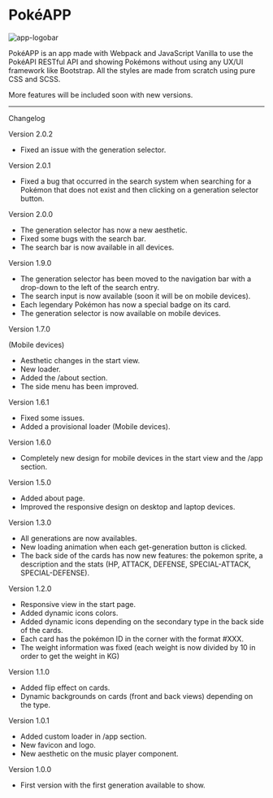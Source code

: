 # PokéAPP

![app-logobar](https://user-images.githubusercontent.com/57297760/110094855-94d09580-7d9c-11eb-9681-a2abfbbbfa36.jpg)

PokéAPP is an app made with Webpack and JavaScript Vanilla to use the PokéAPI RESTful API and showing Pokémons without using any UX/UI framework like Bootstrap. All the styles are made from scratch using pure CSS and SCSS.

More features will be included soon with new versions.

__________________________________________________________________________________

Changelog

Version 2.0.2

* Fixed an issue with the generation selector.

Version 2.0.1

* Fixed a bug that occurred in the search system when searching for a Pokémon that does not exist and then clicking on a generation selector button.

Version 2.0.0

* The generation selector has now a new aesthetic.
* Fixed some bugs with the search bar.
* The search bar is now available in all devices.

Version 1.9.0 

* The generation selector has been moved to the navigation bar with a drop-down to the left of the search entry.
* The search input is now available (soon it will be on mobile devices).
* Each legendary Pokémon has now a special badge on its card.
* The generation selector is now available on mobile devices.

Version 1.7.0

(Mobile devices)

* Aesthetic changes in the start view.
* New loader.
* Added the /about section.
* The side menu has been improved.

Version 1.6.1

* Fixed some issues.
* Added a provisional loader (Mobile devices).

Version 1.6.0

* Completely new design for mobile devices in the start view and the /app section.


Version 1.5.0

* Added about page.
* Improved the responsive design on desktop and laptop devices.

Version 1.3.0

* All generations are now availables.
* New loading animation when each get-generation button is clicked.
* The back side of the cards has now new features: the pokemon sprite, a description and the stats (HP, ATTACK, DEFENSE, SPECIAL-ATTACK, SPECIAL-DEFENSE).

Version 1.2.0

* Responsive view in the start page.
* Added dynamic icons colors.
* Added dynamic icons depending on the secondary type in the back side of the cards.
* Each card has the pokémon ID in the corner with the format #XXX.
* The weight information was fixed (each weight is now divided by 10 in order to get the weight in KG)

Version 1.1.0

* Added flip effect on cards.
* Dynamic backgrounds on cards (front and back views) depending on the type.

Version 1.0.1
* Added custom loader in /app section.
* New favicon and logo.
* New aesthetic on the music player component.

Version 1.0.0
* First version with the first generation available to show.
